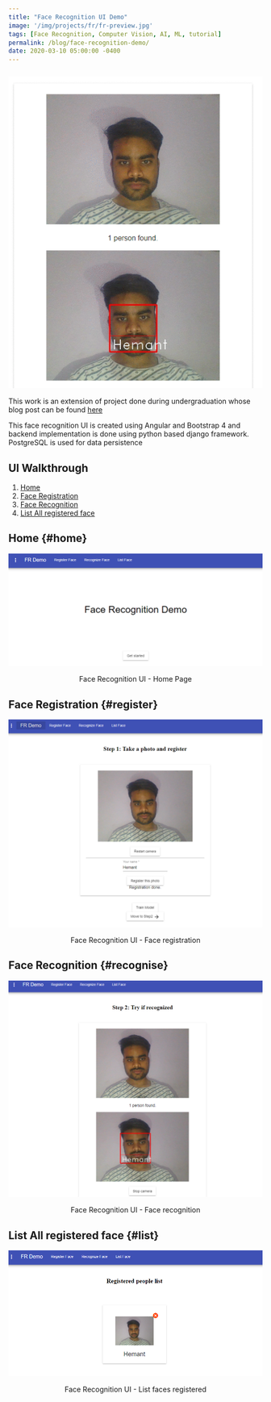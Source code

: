 ```yaml
---
title: "Face Recognition UI Demo"
image: '/img/projects/fr/fr-preview.jpg'
tags: [Face Recognition, Computer Vision, AI, ML, tutorial]
permalink: /blog/face-recognition-demo/
date: 2020-03-10 05:00:00 -0400
---
```


<div style="margin-bottom: 25px;"></div>

<div style="text-align:center;">
  <a>
    <img src="/img/projects/fr/fr-demo.gif" alt="no css">
    <!-- <p>Demo</p> -->
  </a>
  
</div>

This work is an extension of project done during undergraduation whose blog post can be found [here](/blog/basanti/)

This face recognition UI is created using Angular and Bootstrap 4 and backend implementation is done using python based django framework. PostgreSQL is used for data persistence

## UI Walkthrough
1. [Home](#home)
2. [Face Registration](#register)
3. [Face Recognition](#recognise)
4. [List All registered face](#list)

## Home {#home}

<div style="text-align:center;">
  <a>
    <img src="/img/projects/fr/1_home.png" alt="no css">
    <p>Face Recognition UI - Home Page</p>
  </a>  
</div>

## Face Registration {#register}

<div style="text-align:center;">
  <a>
    <img src="/img/projects/fr/2_register-face.png" alt="no css">
    <p>Face Recognition UI - Face registration</p>
  </a>  
</div>

## Face Recognition {#recognise}

<div style="text-align:center;">
  <a>
    <img src="/img/projects/fr/3_recognition.png" alt="no css">
    <p>Face Recognition UI - Face recognition</p>
  </a>  
</div>

## List All registered face {#list}

<div style="text-align:center;">
  <a>
    <img src="/img/projects/fr/4_list-face.png" alt="no css">
    <p>Face Recognition UI - List faces registered</p>
  </a>  
</div>
